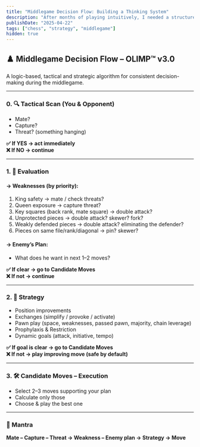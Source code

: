 ```yaml
---
title: "Middlegame Decision Flow: Building a Thinking System"
description: "After months of playing intuitively, I needed a structured process. This is my distilled, logical guide to thinking in the middlegame — a system built with deep analysis and clarity."
publishDate: "2025-04-22"
tags: ["chess", "strategy", "middlegame"]
hidden: true
---
```


## ♟️ Middlegame Decision Flow – OLIMP™ v3.0

A logic-based, tactical and strategic algorithm for consistent decision-making during the middlegame.

---

### 0. 🔍 Tactical Scan (You & Opponent)

- Mate?  
- Capture?  
- Threat? (something hanging)

**✅ If YES → act immediately**  
**❌ If NO → continue**

---

### 1. 📍 Evaluation

#### → Weaknesses (by priority):

1. King safety → mate / check threats?  
2. Queen exposure → capture threat?  
3. Key squares (back rank, mate square) → double attack?  
4. Unprotected pieces → double attack? skewer? fork?  
5. Weakly defended pieces → double attack? eliminating the defender?  
6. Pieces on same file/rank/diagonal → pin? skewer?

#### → Enemy’s Plan:
- What does he want in next 1–2 moves?

**✅ If clear → go to Candidate Moves**  
**❌ If not → continue**

---

### 2. 🎯 Strategy

- Position improvements  
- Exchanges (simplify / provoke / activate)  
- Pawn play (space, weaknesses, passed pawn, majority, chain leverage)  
- Prophylaxis & Restriction  
- Dynamic goals (attack, initiative, tempo)

**✅ If goal is clear → go to Candidate Moves**  
**❌ If not → play improving move (safe by default)**

---

### 3. 🛠 Candidate Moves – Execution

- Select 2–3 moves supporting your plan  
- Calculate only those  
- Choose & play the best one

---

### 🔁 Mantra

**Mate – Capture – Threat → Weakness – Enemy plan → Strategy → Move**


